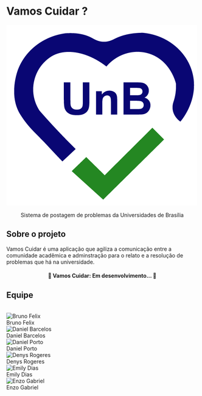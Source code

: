 # Vamos Cuidar ?

<div >
    <img src="/style/icons/logoVC.png" alt="Vamos Cuidar" class="lg">
</div>

<p align="center"> Sistema de postagem de problemas da Universidades de Brasília</p>


## Sobre o projeto

Vamos Cuidar é uma aplicação que agiliza a comunicação entre a comunidade acadêmica e adminstração para o relato e a resolução de problemas que há na universidade.

<h4 align="center"> 
	🚧  Vamos Cuidar: Em desenvolvimento...  🚧
</h4>

<!--- ## Funcionalidades -->

<!--- ## Aplicação -->

<!--- ## Como rodar o projeto -->

<!--- ## Tecnologias -->

## Equipe 
<br />
<div class="container">
  <div class="row">
    <div class="col-sm container-img">
        <img src="https://avatars2.githubusercontent.com/u/38890440?s=400&u=9c14ab68fc12dbeb25956056fe86bb075d138fa5&v=4" alt="Bruno Felix" class="img-thumbnail image">
        <div class="middle">
            <a href="https://github.com/Bruno-Felix" style="text-decoration:none">
                <div class="text">
                    Bruno Felix
                </div>
            </a>
        </div>
    </div>
    <div class="col-sm container-img">
        <img src="https://avatars1.githubusercontent.com/u/38585724?s=400&u=46d21bc14c3d1acce6829b8a96329d23f432549f&v=4" alt="Daniel Barcelos" class="img-thumbnail image">  
        <div class="middle">
            <a href="https://github.com/daniel-bm" style="text-decoration:none">
                <div class="text">
                    Daniel Barcelos
                </div>
            </a>
        </div>
    </div>
    <div class="col-sm container-img">
        <img src="https://avatars3.githubusercontent.com/u/48573556?s=400&u=e1d90cb87288030c0fcb57a9b537dd88a77e1525&v=4" alt="Daniel Porto" class="img-thumbnail image">
        <div class="middle">
            <a href="https://github.com/DanielPortods" style="text-decoration:none">
                <div class="text">
                    Daniel Porto
                </div>
            </a>
        </div>
    </div>
    <div class="col-sm container-img">
        <img src="https://avatars0.githubusercontent.com/u/54676096?s=400&u=7b70aa8d6bd5ef6edffcd43686e81beb60546027&v=4" alt="Denys Rogeres" class="img-thumbnail image">
        <div class="middle">
            <a href="https://github.com/DenysRogeres" style="text-decoration:none">
                <div class="text">
                    Denys Rogeres
                </div>
            </a>
        </div>
    </div>    
    <div class="col-sm container-img">
        <img src="https://avatars3.githubusercontent.com/u/52640974?s=400&u=78292e0e872227c1bc7da0352748d0a12306ea39&v=4" alt="Emily Dias" class="img-thumbnail image">
        <div class="middle">
            <a href="https://github.com/emysdias" style="text-decoration:none">
                <div class="text">
                    Emily Dias
                </div>
            </a>
        </div>
    </div>
    <div class="col-sm container-img">
        <img src="https://avatars3.githubusercontent.com/u/38733364?s=400&u=03933ce39868586c14b93dc9c99f37c19bb9ee9b&v=4" alt="Enzo Gabriel" class="img-thumbnail image">
        <div class="middle">
            <a href="https://github.com/enzoggqs" style="text-decoration:none">
                <div class="text">
                Enzo Gabriel
                </div>
            </a>
        </div>
    </div>
</div>

<!--- ## Como contribuir para o projeto -->

<!--- ## Liçensa -->